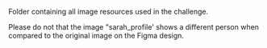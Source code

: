 Folder containing all image resources used in the challenge.

Please do not that the image "sarah_profile' shows a different person when compared to the original image on the Figma design.
